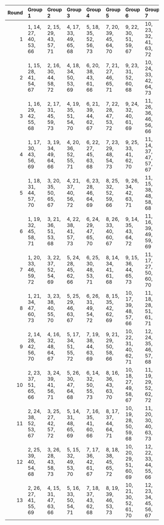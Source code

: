 |   Round | Group 1               | Group 2               | Group 3               | Group 4               | Group 5               | Group 6                | Group 7                | Group 8                | Group 9           | Group 10          | Group 11          | Group 12           | Group 13           |
|--------:|:----------------------|:----------------------|:----------------------|:----------------------|:----------------------|:-----------------------|:-----------------------|:-----------------------|:------------------|:------------------|:------------------|:-------------------|:-------------------|
|       1 | 1, 14, 27, 40, 53, 66 | 2, 15, 29, 43, 57, 71 | 4, 17, 33, 49, 65, 68 | 5, 18, 35, 52, 56, 73 | 7, 20, 39, 45, 64, 70 | 9, 22, 30, 51, 59, 67  | 10, 23, 32, 41, 63, 72 | 12, 25, 36, 47, 58, 69 | 3, 16, 31, 46, 61 | 6, 19, 37, 42, 60 | 8, 21, 28, 48, 55 | 11, 24, 34, 44, 54 | 13, 26, 38, 50, 62 |
|       2 | 1, 15, 28, 41, 54, 67 | 2, 16, 30, 44, 58, 72 | 4, 18, 34, 50, 53, 69 | 6, 20, 38, 43, 61, 66 | 7, 21, 27, 46, 65, 71 | 9, 23, 31, 52, 60, 68  | 10, 24, 33, 42, 64, 73 | 12, 26, 37, 48, 59, 70 | 3, 17, 32, 47, 62 | 5, 19, 36, 40, 57 | 8, 22, 29, 49, 56 | 11, 25, 35, 45, 55 | 13, 14, 39, 51, 63 |
|       3 | 1, 16, 29, 42, 55, 68 | 2, 17, 31, 45, 59, 73 | 4, 19, 35, 51, 54, 70 | 6, 21, 39, 44, 62, 67 | 7, 22, 28, 47, 53, 72 | 9, 24, 32, 40, 61, 69  | 11, 26, 36, 46, 56, 66 | 12, 14, 38, 49, 60, 71 | 3, 18, 33, 48, 63 | 5, 20, 37, 41, 58 | 8, 23, 30, 50, 57 | 10, 25, 34, 43, 65 | 13, 15, 27, 52, 64 |
|       4 | 1, 17, 30, 43, 56, 69 | 3, 19, 34, 49, 64, 66 | 4, 20, 36, 52, 55, 71 | 6, 22, 27, 45, 63, 68 | 7, 23, 29, 48, 54, 73 | 9, 25, 33, 41, 62, 70  | 11, 14, 37, 47, 57, 67 | 12, 15, 39, 50, 61, 72 | 2, 18, 32, 46, 60 | 5, 21, 38, 42, 59 | 8, 24, 31, 51, 58 | 10, 26, 35, 44, 53 | 13, 16, 28, 40, 65 |
|       5 | 1, 18, 31, 44, 57, 70 | 3, 20, 35, 50, 65, 67 | 4, 21, 37, 40, 56, 72 | 6, 23, 28, 46, 64, 69 | 8, 25, 32, 52, 59, 66 | 9, 26, 34, 42, 63, 71  | 11, 15, 38, 48, 58, 68 | 12, 16, 27, 51, 62, 73 | 2, 19, 33, 47, 61 | 5, 22, 39, 43, 60 | 7, 24, 30, 49, 55 | 10, 14, 36, 45, 54 | 13, 17, 29, 41, 53 |
|       6 | 1, 19, 32, 45, 58, 71 | 3, 21, 36, 51, 53, 68 | 4, 22, 38, 41, 57, 73 | 6, 24, 29, 47, 65, 70 | 8, 26, 33, 40, 60, 67 | 9, 14, 35, 43, 64, 72  | 11, 16, 39, 49, 59, 69 | 13, 18, 30, 42, 54, 66 | 2, 20, 34, 48, 62 | 5, 23, 27, 44, 61 | 7, 25, 31, 50, 56 | 10, 15, 37, 46, 55 | 12, 17, 28, 52, 63 |
|       7 | 1, 20, 33, 46, 59, 72 | 3, 22, 37, 52, 54, 69 | 5, 24, 28, 45, 62, 66 | 6, 25, 30, 48, 53, 71 | 8, 14, 34, 41, 61, 68 | 9, 15, 36, 44, 65, 73  | 11, 17, 27, 50, 60, 70 | 13, 19, 31, 43, 55, 67 | 2, 21, 35, 49, 63 | 4, 23, 39, 42, 58 | 7, 26, 32, 51, 57 | 10, 16, 38, 47, 56 | 12, 18, 29, 40, 64 |
|       8 | 1, 21, 34, 47, 60, 73 | 3, 23, 38, 40, 55, 70 | 5, 25, 29, 46, 63, 67 | 6, 26, 31, 49, 54, 72 | 8, 15, 35, 42, 62, 69 | 10, 17, 39, 48, 57, 66 | 11, 18, 28, 51, 61, 71 | 13, 20, 32, 44, 56, 68 | 2, 22, 36, 50, 64 | 4, 24, 27, 43, 59 | 7, 14, 33, 52, 58 | 9, 16, 37, 45, 53  | 12, 19, 30, 41, 65 |
|       9 | 2, 14, 28, 42, 56, 70 | 4, 16, 32, 48, 64, 67 | 5, 17, 34, 51, 55, 72 | 7, 19, 38, 44, 63, 69 | 9, 21, 29, 50, 58, 66 | 10, 22, 31, 40, 62, 71 | 12, 24, 35, 46, 57, 68 | 13, 25, 37, 49, 61, 73 | 1, 26, 39, 52, 65 | 3, 15, 30, 45, 60 | 6, 18, 36, 41, 59 | 8, 20, 27, 47, 54  | 11, 23, 33, 43, 53 |
|      10 | 2, 23, 37, 51, 65, 66 | 3, 24, 39, 41, 56, 71 | 5, 26, 30, 47, 64, 68 | 6, 14, 32, 50, 55, 73 | 8, 16, 36, 43, 63, 70 | 10, 18, 27, 49, 58, 67 | 11, 19, 29, 52, 62, 72 | 13, 21, 33, 45, 57, 69 | 1, 22, 35, 48, 61 | 4, 25, 28, 44, 60 | 7, 15, 34, 40, 59 | 9, 17, 38, 46, 54  | 12, 20, 31, 42, 53 |
|      11 | 2, 24, 38, 52, 53, 67 | 3, 25, 27, 42, 57, 72 | 5, 14, 31, 48, 65, 69 | 7, 16, 35, 41, 60, 66 | 8, 17, 37, 44, 64, 71 | 10, 19, 28, 50, 59, 68 | 11, 20, 30, 40, 63, 73 | 13, 22, 34, 46, 58, 70 | 1, 23, 36, 49, 62 | 4, 26, 29, 45, 61 | 6, 15, 33, 51, 56 | 9, 18, 39, 47, 55  | 12, 21, 32, 43, 54 |
|      12 | 2, 25, 39, 40, 54, 68 | 3, 26, 28, 43, 58, 73 | 5, 15, 32, 49, 53, 70 | 7, 17, 36, 42, 61, 67 | 8, 18, 38, 45, 65, 72 | 10, 20, 29, 51, 60, 69 | 12, 22, 33, 44, 55, 66 | 13, 23, 35, 47, 59, 71 | 1, 24, 37, 50, 63 | 4, 14, 30, 46, 62 | 6, 16, 34, 52, 57 | 9, 19, 27, 48, 56  | 11, 21, 31, 41, 64 |
|      13 | 2, 26, 27, 41, 55, 69 | 4, 15, 31, 47, 63, 66 | 5, 16, 33, 50, 54, 71 | 7, 18, 37, 43, 62, 68 | 8, 19, 39, 46, 53, 73 | 10, 21, 30, 52, 61, 70 | 12, 23, 34, 45, 56, 67 | 13, 24, 36, 48, 60, 72 | 1, 25, 38, 51, 64 | 3, 14, 29, 44, 59 | 6, 17, 35, 40, 58 | 9, 20, 28, 49, 57  | 11, 22, 32, 42, 65 |
